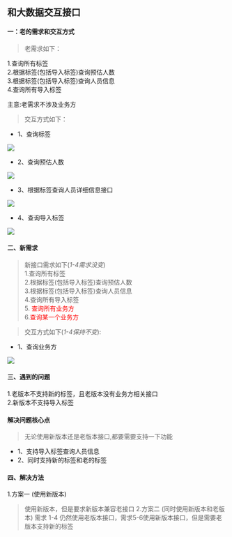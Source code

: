 ## 和大数据交互接口
#### 一：老的需求和交互方式
> 老需求如下：

1.查询所有标签  
2.根据标签(包括导入标签)查询预估人数  
3.根据标签(包括导入标签)查询人员信息  
4.查询所有导入标签

主意:老需求不涉及业务方

> 交互方式如下：

- 1、查询标签

![](./img/营销核项目-读取标签流程图.jpg)


- 2、查询预估人数

![](./img/营销核项目-查询预估人数流程图.jpg)

- 3、根据标签查询人员详细信息接口

![](./img/营销核项目-根据标签查询人员信息接口.jpg)

- 4、查询导入标签

![](./img/营销核项目-查询导入标签.jpg)

#### 二、新需求
> 新接口需求如下(*1-4需求没变*)  
1.查询所有标签  
2.根据标签(包括导入标签)查询预估人数  
3.根据标签(包括导入标签)查询人员信息  
4.查询所有导入标签  
5.<font color=#FF0000> 查询所有业务方 </font>  
6.<font color=#FF0000>查询某一个业务方 </font> 

> 交互方式如下(*1-4保持不变*):
- 1、查询业务方

![](./img/营销核项目-查询标签业务方.jpg)


#### 三、遇到的问题
1.老版本不支持新的标签，且老版本没有业务方相关接口  
2.新版本不支持导入标签

#### 解决问题核心点
> 无论使用新版本还是老版本接口,都要需要支持一下功能

- 1、支持导入标签查询人员信息
- 2、同时支持新的标签和老的标签

#### 四、解决方法
1.方案一 (使用新版本)
> 使用新版本，但是要求新版本兼容老接口
2.方案二 (同时使用新版本和老版本)
> 需求 1-4 仍然使用老版本接口，需求5-6使用新版本接口，但是需要老版本支持新的标签